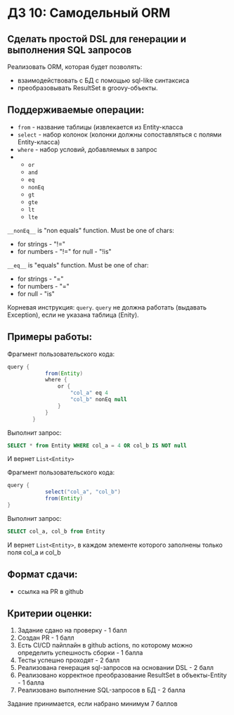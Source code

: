 # ДЗ 10: Самодельный ORM

## Сделать простой DSL для генерации и выполнения SQL запросов

Реализовать ORM, которая будет позволять:
- взаимодействовать с БД c помощью sql-like синтаксиса
- преобразовывать ResultSet в groovy-объекты.

## Поддерживаемые операции:
- `from` - название таблицы (извлекается из Entity-класса
- `select` - набор колонок (колонки должны сопоставляться с полями Entity-класса)
- `where` - набор условий, добавляемых в запрос
- - `or`
  - `and`
  - `eq`
  - `nonEq`
  - `gt`
  - `gte`
  - `lt`
  - `lte`
 
`__nonEq__` is "non equals" function. Must be one of chars:
- for strings - "!="
- for numbers - "!="
 for null - "!is"

`__eq__` is "equals" function. Must be one of char:
- for strings - "="
- for numbers - "="
- for null - "is"

Корневая инструкция: `query`. `query` не должна работать (выдавать Exception), если не указана таблица (Enity).

## Примеры работы:

Фрагмент пользовательского кода:
```groovy
query {
            from(Entity)
            where {
                or {
                    "col_a" eq 4
                    "col_b" nonEq null
                }
            }
        }
```

Выполнит запрос:
```sql
SELECT * from Entity WHERE col_a = 4 OR col_b IS NOT null
```

И вернет `List<Entity>`

Фрагмент пользовательского кода:
```groovy
query {
            select("col_a", "col_b")
            from(Entity)
}
```

Выполнит запрос:
```sql
SELECT col_a, col_b from Entity
```

И вернет `List<Entity>`, в каждом элементе которого заполнены только поля col_a и col_b

## Формат сдачи:
- ссылка на PR в github

## Критерии оценки:
1. Задание сдано на проверку - 1 балл
2. Создан PR - 1 балл
3. Есть CI/CD пайплайн в github actions, по которому можно определить успешность сборки - 1 балла
4. Тесты успешно проходят - 2 балл
5. Реализована генерация sql-запросов на основании DSL - 2 балл
6. Реализовано корректное преобразование ResultSet в объекты-Entity - 1 балла
7. Реализовано выполнение SQL-запросов в БД - 2 балла

Задание принимается, если набрано минимум 7 баллов
